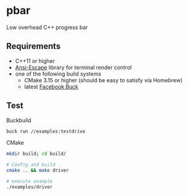 # pbar

Low overhead C++ progress bar

## Requirements

- C++11 or higher
- [Ansi-Escape](https://github.com/HsuanTingLu/ansi-escape) library for terminal render control
- one of the following build systems
  - CMake 3.15 or higher (should be easy to satisfy via Homebrew)
  - latest [Facebook Buck](https://buck.build)

## Test

Buckbuild

```bash
buck run //examples:testdrive
```

CMake

```bash
mkdir build; cd build/

# Config and build
cmake .. && make driver

# execute example
./examples/driver
```
